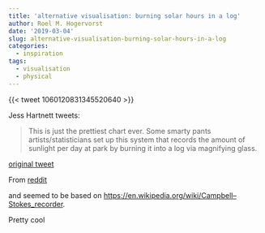 ```yaml
---
title: 'alternative visualisation: burning solar hours in a log'
author: Roel M. Hogervorst
date: '2019-03-04'
slug: alternative-visualisation-burning-solar-hours-in-a-log
categories:
  - inspiration
tags:
  - visualisation
  - physical
---
```



{{< tweet 1060120831345520640 >}}

Jess Hartnett tweets:
> This is just the prettiest chart ever. Some smarty pants artists/statisticians set up this system that records the amount of sunlight per day at park by burning it into a log via magnifying glass.

[original tweet](https://twitter.com/Notawful/status/1060120831345520640)

From [reddit](https://www.reddit.com/r/mildlyinteresting/comments/9uaipv/a_project_at_a_local_park_shows_the_amount_of/)

and seemed to be based on <https://en.wikipedia.org/wiki/Campbell–Stokes_recorder>.


Pretty cool

